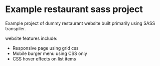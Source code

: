 # Example restaurant sass project

Example project of dummy restaurant website built primarily using SASS transpiler.

website features include:
<ul>
  <li>Responsive page using grid css</li>
  <li>Mobile burger menu using CSS only</li>
  <li>CSS hover effects on list items</li>
</ul>
